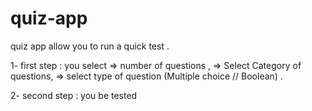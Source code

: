 # quiz-app

quiz app allow you to  run a quick test .

1- first step : you select 
    => number of questions ,
    => Select Category  of questions,
    => select type  of question (Multiple choice // Boolean) .

2- second step : you be tested
